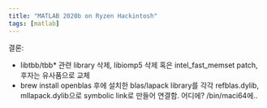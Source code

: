 ```yaml
---
title: "MATLAB 2020b on Ryzen Hackintosh"
tags: [matlab]
---
```


결론:
- libtbb/tbb* 관련 library 삭제, libiomp5 삭제 혹은 intel_fast_memset patch, 후자는 유사품으로 교체
- brew install openblas 후에 설치한 blas/lapack library를 각각 refblas.dylib, mllapack.dylib으로 symbolic link로 만들어 연결함. 어디에? <matlab folder>/bin/maci64에..
